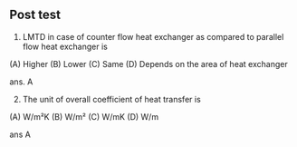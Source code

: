 ## Post test




1) LMTD in case of counter flow heat exchanger as compared to parallel flow heat exchanger is<br>

(A) Higher
(B) Lower
(C) Same
(D) Depends on the area of heat exchanger

ans. A

2) The unit of overall coefficient of heat transfer is


(A) W/m²K
(B) W/m²
(C) W/mK
(D) W/m

ans A
